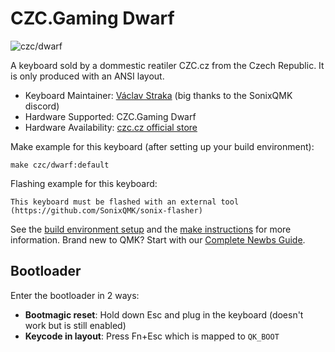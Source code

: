 # CZC.Gaming Dwarf

![czc/dwarf](https://i.imgur.com/AV2fSoy.png)

A keyboard sold by a dommestic reatiler CZC.cz from the Czech Republic. It is only produced with an ANSI layout.

* Keyboard Maintainer: [Václav Straka](https://github.com/Vesek) (big thanks to the SonixQMK discord)
* Hardware Supported: CZC.Gaming Dwarf
* Hardware Availability: [czc.cz official store](https://www.czc.cz/czc-gaming-dwarf-herni-klavesnice-kailh-red-cz/288631/produkt)

Make example for this keyboard (after setting up your build environment):

    make czc/dwarf:default

Flashing example for this keyboard:

    This keyboard must be flashed with an external tool (https://github.com/SonixQMK/sonix-flasher)

See the [build environment setup](https://docs.qmk.fm/#/getting_started_build_tools) and the [make instructions](https://docs.qmk.fm/#/getting_started_make_guide) for more information. Brand new to QMK? Start with our [Complete Newbs Guide](https://docs.qmk.fm/#/newbs).

## Bootloader

Enter the bootloader in 2 ways:

* **Bootmagic reset**: Hold down Esc and plug in the keyboard (doesn't work but is still enabled)
* **Keycode in layout**: Press Fn+Esc which is mapped to `QK_BOOT`
